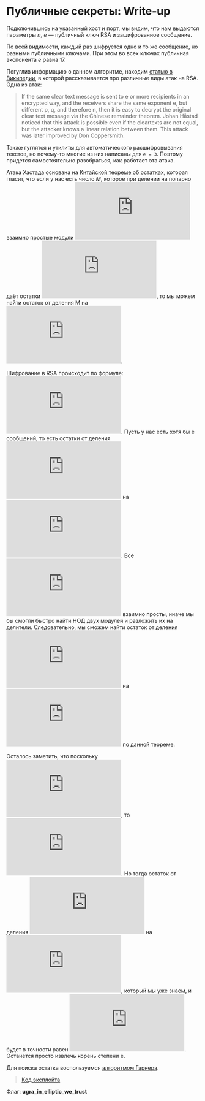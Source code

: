 # Публичные секреты: Write-up

Подключившись на указанный хост и порт, мы видим, что нам выдаются параметры *n*, *e* — публичный ключ RSA и зашифрованное сообщение.

По всей видимости, каждый раз шифруется одно и то же сообщение, но разными публичными ключами. При этом во всех ключах публичная экспонента *e* равна 17.

Погуглив информацию о данном алгоритме, находим [статью в Википедии](https://en.wikipedia.org/wiki/RSA_%28cryptosystem%29#Attacks_against_plain_RSA), в которой рассказывается про различные виды атак на RSA. Одна из атак:

> If the same clear text message is sent to e or more recipients in an encrypted way, and the receivers share the same exponent e, but different p, q, and therefore n, then it is easy to decrypt the original clear text message via the Chinese remainder theorem. Johan Håstad noticed that this attack is possible even if the cleartexts are not equal, but the attacker knows a linear relation between them. This attack was later improved by Don Coppersmith.

Также гуглятся и утилиты для автоматического расшифровывания текстов, но почему-то многие из них написаны для `e = 3`. Поэтому придется самостоятельно разобраться, как работает эта атака.

<!-- TODO: LaTeX formulas -->

Атака Хастада основана на [Китайской теореме об остатках](https://en.wikipedia.org/wiki/Chinese_remainder_theorem), которая гласит, что если у нас есть число *M*, которое при делении на попарно взаимно простые модули ![p\_1, p\_2, ..., p\_n](https://latex.codecogs.com/svg.latex?p_1%2C%20p_2%2C%20%5Cldots%2C%20p_n) даёт остатки ![m\_1, m\_2, ...m\_n](https://latex.codecogs.com/svg.latex?m_1%2C%20m_2%2C%20%5Cldots%2C%20m_n), то мы можем найти остаток от деления M на ![p\_1p\_2...p\_n](https://latex.codecogs.com/svg.latex?p_1p_2%7B%5Cldots%7Dp_n).

Шифрование в RSA происходит по формуле: ![m = c^e (mod n)](https://latex.codecogs.com/svg.latex?m%20%3D%20c%5Ee%20%5Cmod%20n). Пусть у нас есть хотя бы e сообщений, то есть остатки от деления ![c^e](https://latex.codecogs.com/svg.latex?c%5Ee) на ![n\_1, n\_2, ..., n\_e](https://latex.codecogs.com/svg.latex?n_1%2C%20n_2%2C%20%5Cldots%2C%20n_e). Все ![n\_i](https://latex.codecogs.com/svg.latex?n_i) взаимно просты, иначе мы бы смогли быстро найти НОД двух модулей и разложить их на делители. Следовательно, мы сможем найти остаток от деления ![c^e](https://latex.codecogs.com/svg.latex?c%5Ee) на ![n\_1n\_2...n\_e](https://latex.codecogs.com/svg.latex?n_1n_2%7B%5Cldots%7Dn_e) по данной теореме.

Осталось заметить, что поскольку ![для всех i c &lt; n\_i](https://latex.codecogs.com/svg.latex?%5Cforall%20i%3A%20c%20%3C%20n_i), то ![c^e &lt; n\_1n\_2...n\_e](https://latex.codecogs.com/svg.latex?c_e%20%3C%20n_1n_2%7B%5Cldots%7Dn_e). Но тогда остаток от деления ![c^e](https://latex.codecogs.com/svg.latex?c%5Ee) на ![n\_1n\_2...n\_e](https://latex.codecogs.com/svg.latex?n_1n_2%7B%5Cldots%7Dn_e), который мы уже знаем, и будет в точности равен ![c^e](https://latex.codecogs.com/svg.latex?c%5Ee). Останется просто извлечь корень степени e.

Для поиска остатка воспользуемся [алгоритмом Гарнера](https://ru.wikipedia.org/wiki/Китайская_теорема_об_остатках#Алгоритм_Гарнера).

> [Код эксплойта](exploit.py)

Флаг: **ugra_in_elliptic_we_trust**
